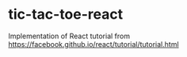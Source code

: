# tic-tac-toe-react
Implementation of React tutorial from https://facebook.github.io/react/tutorial/tutorial.html
